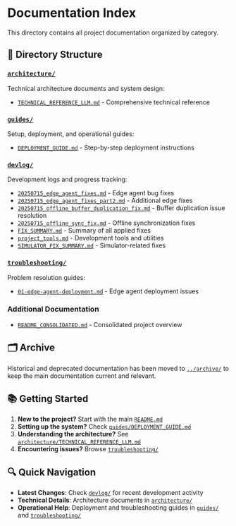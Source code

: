 # Documentation Index

This directory contains all project documentation organized by category.

## 📁 Directory Structure

### [`architecture/`](architecture/)
Technical architecture documents and system design:
- [`TECHNICAL_REFERENCE_LLM.md`](architecture/TECHNICAL_REFERENCE_LLM.md) - Comprehensive technical reference

### [`guides/`](guides/)
Setup, deployment, and operational guides:
- [`DEPLOYMENT_GUIDE.md`](guides/DEPLOYMENT_GUIDE.md) - Step-by-step deployment instructions

### [`devlog/`](devlog/)
Development logs and progress tracking:
- [`20250715_edge_agent_fixes.md`](devlog/20250715_edge_agent_fixes.md) - Edge agent bug fixes
- [`20250715_edge_agent_fixes_part2.md`](devlog/20250715_edge_agent_fixes_part2.md) - Additional edge fixes
- [`20250715_offline_buffer_duplication_fix.md`](devlog/20250715_offline_buffer_duplication_fix.md) - Buffer duplication issue resolution
- [`20250715_offline_sync_fix.md`](devlog/20250715_offline_sync_fix.md) - Offline synchronization fixes
- [`FIX_SUMMARY.md`](devlog/FIX_SUMMARY.md) - Summary of all applied fixes
- [`project_tools.md`](devlog/project_tools.md) - Development tools and utilities
- [`SIMULATOR_FIX_SUMMARY.md`](devlog/SIMULATOR_FIX_SUMMARY.md) - Simulator-related fixes

### [`troubleshooting/`](troubleshooting/)
Problem resolution guides:
- [`01-edge-agent-deployment.md`](troubleshooting/01-edge-agent-deployment.md) - Edge agent deployment issues

### Additional Documentation
- [`README_CONSOLIDATED.md`](README_CONSOLIDATED.md) - Consolidated project overview

## 🗂️ Archive

Historical and deprecated documentation has been moved to [`../archive/`](../archive/) to keep the main documentation current and relevant.

## 📚 Getting Started

1. **New to the project?** Start with the main [`README.md`](../README.md)
2. **Setting up the system?** Check [`guides/DEPLOYMENT_GUIDE.md`](guides/DEPLOYMENT_GUIDE.md)
3. **Understanding the architecture?** See [`architecture/TECHNICAL_REFERENCE_LLM.md`](architecture/TECHNICAL_REFERENCE_LLM.md)
4. **Encountering issues?** Browse [`troubleshooting/`](troubleshooting/)

## 🔍 Quick Navigation

- **Latest Changes**: Check [`devlog/`](devlog/) for recent development activity
- **Technical Details**: Architecture documents in [`architecture/`](architecture/)
- **Operational Help**: Deployment and troubleshooting guides in [`guides/`](guides/) and [`troubleshooting/`](troubleshooting/)
